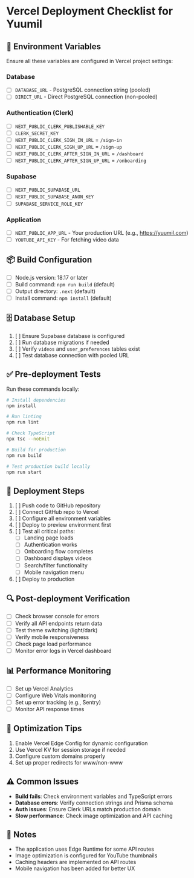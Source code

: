 # Vercel Deployment Checklist for Yuumil

## 🔐 Environment Variables
Ensure all these variables are configured in Vercel project settings:

### Database
- [ ] `DATABASE_URL` - PostgreSQL connection string (pooled)
- [ ] `DIRECT_URL` - Direct PostgreSQL connection (non-pooled)

### Authentication (Clerk)
- [ ] `NEXT_PUBLIC_CLERK_PUBLISHABLE_KEY`
- [ ] `CLERK_SECRET_KEY`
- [ ] `NEXT_PUBLIC_CLERK_SIGN_IN_URL` = `/sign-in`
- [ ] `NEXT_PUBLIC_CLERK_SIGN_UP_URL` = `/sign-up`
- [ ] `NEXT_PUBLIC_CLERK_AFTER_SIGN_IN_URL` = `/dashboard`
- [ ] `NEXT_PUBLIC_CLERK_AFTER_SIGN_UP_URL` = `/onboarding`

### Supabase
- [ ] `NEXT_PUBLIC_SUPABASE_URL`
- [ ] `NEXT_PUBLIC_SUPABASE_ANON_KEY`
- [ ] `SUPABASE_SERVICE_ROLE_KEY`

### Application
- [ ] `NEXT_PUBLIC_APP_URL` - Your production URL (e.g., https://yuumil.com)
- [ ] `YOUTUBE_API_KEY` - For fetching video data

## 📦 Build Configuration
- [ ] Node.js version: 18.17 or later
- [ ] Build command: `npm run build` (default)
- [ ] Output directory: `.next` (default)
- [ ] Install command: `npm install` (default)

## 🗄️ Database Setup
1. [ ] Ensure Supabase database is configured
2. [ ] Run database migrations if needed
3. [ ] Verify `videos` and `user_preferences` tables exist
4. [ ] Test database connection with pooled URL

## ✅ Pre-deployment Tests
Run these commands locally:
```bash
# Install dependencies
npm install

# Run linting
npm run lint

# Check TypeScript
npx tsc --noEmit

# Build for production
npm run build

# Test production build locally
npm run start
```

## 🚀 Deployment Steps
1. [ ] Push code to GitHub repository
2. [ ] Connect GitHub repo to Vercel
3. [ ] Configure all environment variables
4. [ ] Deploy to preview environment first
5. [ ] Test all critical paths:
   - [ ] Landing page loads
   - [ ] Authentication works
   - [ ] Onboarding flow completes
   - [ ] Dashboard displays videos
   - [ ] Search/filter functionality
   - [ ] Mobile navigation menu
6. [ ] Deploy to production

## 🔍 Post-deployment Verification
- [ ] Check browser console for errors
- [ ] Verify all API endpoints return data
- [ ] Test theme switching (light/dark)
- [ ] Verify mobile responsiveness
- [ ] Check page load performance
- [ ] Monitor error logs in Vercel dashboard

## 📊 Performance Monitoring
- [ ] Set up Vercel Analytics
- [ ] Configure Web Vitals monitoring
- [ ] Set up error tracking (e.g., Sentry)
- [ ] Monitor API response times

## 🔧 Optimization Tips
1. Enable Vercel Edge Config for dynamic configuration
2. Use Vercel KV for session storage if needed
3. Configure custom domains properly
4. Set up proper redirects for www/non-www

## ⚠️ Common Issues
- **Build fails**: Check environment variables and TypeScript errors
- **Database errors**: Verify connection strings and Prisma schema
- **Auth issues**: Ensure Clerk URLs match production domain
- **Slow performance**: Check image optimization and API caching

## 📝 Notes
- The application uses Edge Runtime for some API routes
- Image optimization is configured for YouTube thumbnails
- Caching headers are implemented on API routes
- Mobile navigation has been added for better UX